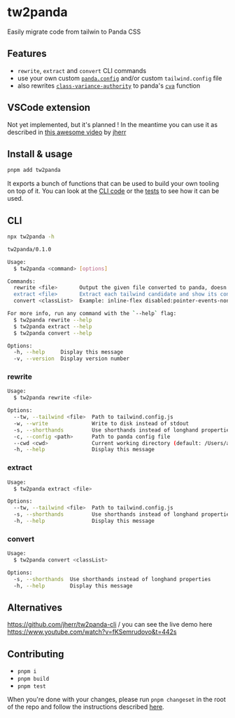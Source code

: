 # tw2panda

Easily migrate code from tailwin to Panda CSS

## Features

- `rewrite`, `extract` and `convert` CLI commands
- use your own custom [`panda.config`](https://panda-css.com/docs/references/config) and/or custom `tailwind.config`
  file
- also rewrites [`class-variance-authority`](https://cva.style/docs) to panda's
  [`cva`](https://panda-css.com/docs/concepts/recipes#atomic-recipe-or-cva) function

## VSCode extension

Not yet implemented, but it's planned ! In the meantime you can use it as described in
[this awesome video](https://youtu.be/fKSemrudovo?t=329) by [jherr](https://github.com/jherr)

## Install & usage

```sh
pnpm add tw2panda
```

It exports a bunch of functions that can be used to build your own tooling on top of it. You can look at the
[CLI code](packages/tw2panda/src/cli.ts) or the
[tests](packages/tw2panda/tests/rewrite-tw-file-content-to-panda.test.ts) to see how it can be used.

## CLI

```sh
npx tw2panda -h
```

```sh
tw2panda/0.1.0

Usage:
  $ tw2panda <command> [options]

Commands:
  rewrite <file>       Output the given file converted to panda, doesn't actually write to disk unless using -w
  extract <file>       Extract each tailwind candidate and show its converted output, doesn't actually write to disk
  convert <classList>  Example: inline-flex disabled:pointer-events-none underline-offset-4

For more info, run any command with the `--help` flag:
  $ tw2panda rewrite --help
  $ tw2panda extract --help
  $ tw2panda convert --help

Options:
  -h, --help     Display this message
  -v, --version  Display version number
```

### rewrite

```sh
Usage:
  $ tw2panda rewrite <file>

Options:
  --tw, --tailwind <file>  Path to tailwind.config.js
  -w, --write              Write to disk instead of stdout
  -s, --shorthands         Use shorthands instead of longhand properties
  -c, --config <path>      Path to panda config file
  --cwd <cwd>              Current working directory (default: /Users/astahmer/dev/alex/tailwind-to-css-in-js/packages/tw2panda)
  -h, --help               Display this message
```

### extract

```sh
Usage:
  $ tw2panda extract <file>

Options:
  --tw, --tailwind <file>  Path to tailwind.config.js
  -s, --shorthands         Use shorthands instead of longhand properties
  -h, --help               Display this message
```

### convert

```sh
Usage:
  $ tw2panda convert <classList>

Options:
  -s, --shorthands  Use shorthands instead of longhand properties
  -h, --help        Display this message
```

## Alternatives

https://github.com/jherr/tw2panda-cli / you can see the live demo here
https://www.youtube.com/watch?v=fKSemrudovo&t=442s

## Contributing

- `pnpm i`
- `pnpm build`
- `pnpm test`

When you're done with your changes, please run `pnpm changeset` in the root of the repo and follow the instructions
described [here](https://github.com/changesets/changesets/blob/main/docs/intro-to-using-changesets.md).
